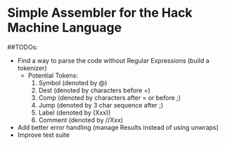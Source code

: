 # Simple Assembler for the Hack Machine Language

##TODOs: 
* Find a way to parse the code without Regular Expressions (build a tokenizer)
    * Potential Tokens: 
        1. Symbol (denoted by @)
        2. Dest (denoted by characters before =)
        3. Comp (denoted by characters after = or before ;)
        4. Jump (denoted by 3 char sequence after ;)
        5. Label (denoted by (Xxx))
        6. Comment (denoted by //Xxx)
* Add better error handling (manage Results instead of using unwraps)
* Improve test suite